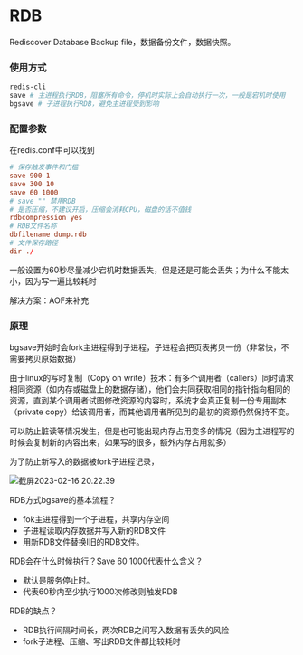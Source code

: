# RDB

Rediscover Database Backup file，数据备份文件，数据快照。

### 使用方式

```sh
redis-cli
save # 主进程执行RDB，阻塞所有命令，停机时实际上会自动执行一次，一般是宕机时使用
bgsave # 子进程执行RDB，避免主进程受到影响
```

### 配置参数

在redis.conf中可以找到

```conf
# 保存触发事件和门槛
save 900 1
save 300 10
save 60 1000
# save "" 禁用RDB
# 是否压缩，不建议开启，压缩会消耗CPU，磁盘的话不值钱
rdbcompression yes
# RDB文件名称
dbfilename dump.rdb
# 文件保存路径
dir ./
```

一般设置为60秒尽量减少宕机时数据丢失，但是还是可能会丢失；为什么不能太小，因为写一遍比较耗时

解决方案：AOF来补充

### 原理

bgsave开始时会fork主进程得到子进程，子进程会把页表拷贝一份（非常快，不需要拷贝原始数据）

由于linux的写时复制（Copy on write）技术：有多个调用者（callers）同时请求相同资源（如内存或磁盘上的数据存储），他们会共同获取相同的指针指向相同的资源，直到某个调用者试图修改资源的内容时，系统才会真正复制一份专用副本（private copy）给该调用者，而其他调用者所见到的最初的资源仍然保持不变。

可以防止脏读等情况发生，但是也可能出现内存占用变多的情况（因为主进程写的时候会复制新的内容出来，如果写的很多，额外内存占用就多）

为了防止新写入的数据被fork子进程记录，

![截屏2023-02-16 20.22.39](https://xingqiu-tuchuang-1256524210.cos.ap-shanghai.myqcloud.com/3978/%E6%88%AA%E5%B1%8F2023-02-16%2020.22.39.png)



RDB方式bgsave的基本流程？

- fok主进程得到一个子进程，共享内存空间
- 子进程读取内存数据并写入新的RDB文件
- 用新RDB文件替换I旧的RDB文件。

RDB会在什么时候执行？Save 60 1000代表什么含义？

- 默认是服务停止时。
- 代表60秒内至少执行1000次修改则触发RDB

RDB的缺点？

- RDB执行间隔时间长，两次RDB之间写入数据有丢失的风险
- fork子进程、压缩、写出RDB文件都比较耗时